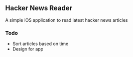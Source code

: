 ## Hacker News Reader
A simple iOS application to read latest hacker news articles

### Todo
* Sort articles based on time
* Design for app
